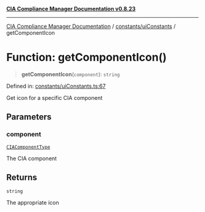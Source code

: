 [**CIA Compliance Manager Documentation v0.8.23**](../../../README.md)

***

[CIA Compliance Manager Documentation](../../../modules.md) / [constants/uiConstants](../README.md) / getComponentIcon

# Function: getComponentIcon()

> **getComponentIcon**(`component`): `string`

Defined in: [constants/uiConstants.ts:67](https://github.com/Hack23/cia-compliance-manager/blob/55488ba3ac0003e4435eb3634b6ab6e9b8b05a9b/src/constants/uiConstants.ts#L67)

Get icon for a specific CIA component

## Parameters

### component

[`CIAComponentType`](../../../types/type-aliases/CIAComponentType.md)

The CIA component

## Returns

`string`

The appropriate icon
